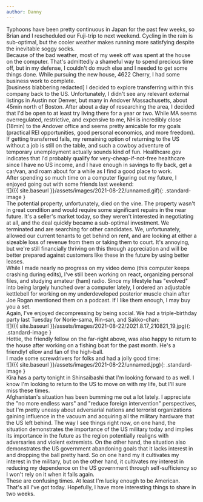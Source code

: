 ```yaml
---
author: Danny
---
```

Typhoons have been pretty continuous in Japan for the past few weeks, so Brian and I rescheduled our Fuji-trip to next weekend.  Cycling in the rain is sub-optimal, but the cooler weather makes running more satisfying despite the inevitable soggy socks. \
Because of the bad weather, most of my week off was spent at the house on the computer.  That's admittedly a shameful way to spend precious time off, but in my defense, I couldn't do much else and I needed to get some things done.  While pursuing the new house, 4622 Cherry, I had some business work to complete.  
[business blabbering redacted]
I decided to explore transferring within this company back to the US.  Unfortunately, I didn't see any relevant external listings in Austin nor Denver, but many in Andover Massachusetts, about 45min north of Boston.  After about a day of researching the area, I decided that I'd be open to at least try living there for a year or two.  While MA seems overregulated, restrictive, and expensive to me, NH is incredibly close (18min) to the Andover office and seems pretty amicable for my goals (practical REI opportunities, good personal economics, and more freedom).  If getting transferred fails, my remaining option of returning to the US without a job is still on the table, and such a cowboy adventure of temporary unemployment actually sounds kind of fun.  Healthcare.gov indicates that I'd probably qualify for very-cheap-if-not-free healthcare since I have no US income, and I have enough in savings to fly back, get a car/van, and roam about for a while as I find a good place to work. \
After spending so much time on a computer figuring out my future, I enjoyed going out with some friends last weekend: \
![]({{ site.baseurl }}/assets/images/2021-08-22/unnamed.gif){: .standard-image } \
The potential property, unfortunately, died on the vine.  The property wasn't in great condition and would require some significant repairs in the near future.  It's a seller's market today, so they weren't interested in negotiating at all, and the deal quickly became a sub-optimal investment.  We terminated and are searching for other candidates.  We, unfortunately, allowed our current tenants to get behind on rent, and are looking at either a sizeable loss of revenue from them or taking them to court.  It's annoying, but we're still financially thriving on this through appreciation and will be better prepared against customers like these in the future by using better leases. \
While I made nearly no progress on my video demo (this computer keeps crashing during edits), I've still been working on react, organizing personal files, and studying amateur (ham) radio.  Since my lifestyle has "evolved" into being largely hunched over a computer lately, I ordered an adjustable kettlebell for working on my underdeveloped posterior muscle chain after Joe Rogan mentioned them on a podcast.  If I like them enough, I may buy you a set. \
Again, I've enjoyed decompressing by being social.  We had a triple-birthday party last Tuesday for Norie-sama, Rin-san, and Sakko-chan: \
![]({{ site.baseurl }}/assets/images/2021-08-22/2021.8.17_210821_19.jpg){: .standard-image } \
Hottie, the friendly fellow on the far-right above, was also happy to return to the house after working on a fishing boat for the past month.  He's a friendlyf ellow and fan of the high-ball. \
I made some screwdrivers for folks and had a jolly good time: \
![]({{ site.baseurl }}/assets/images/2021-08-22/unnamed.jpg){: .standard-image } \
Kira has a party tonight in Shinsaibashi that I'm looking forward to as well.  I know I'm looking to return to the US to move on with my life, but I'll sure miss these times. \
Afghanistan's situation has been bumming me out a lot lately.  I appreciate the "no more endless wars" and "reduce foreign intervention" perspectives, but I'm pretty uneasy about adversarial nations and terrorist organizations gaining influence in the vacuum and acquiring all the military hardware that the US left behind.  The way I see things right now, on one hand, the situation demonstrates the importance of the US military today and implies its importance in the future as the region potentially realigns with adversaries and violent extremists.  On the other hand, the situation also demonstrates the US government abandoning goals that it lacks interest in and dropping the ball pretty hard.  So on one hand my it cultivates my interest in the military, but on the other hand, it cultivates my interest in reducing my dependence on the US government through self-sufficiency so I won't rely on it when it fails again. \
These are confusing times.  At least I'm lucky enough to be American. \
That's all I've got today.  Hopefully, I have more interesting things to share in two weeks.

